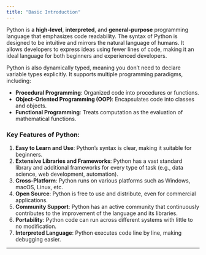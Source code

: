 ```yaml
---
title: "Basic Introduction"
---
```


Python is a **high-level**, **interpreted**, and **general-purpose** programming language that emphasizes code readability. The syntax of Python is designed to be intuitive and mirrors the natural language of humans. It allows developers to express ideas using fewer lines of code, making it an ideal language for both beginners and experienced developers.

Python is also dynamically typed, meaning you don’t need to declare variable types explicitly. It supports multiple programming paradigms, including:

- **Procedural Programming**: Organized code into procedures or functions.
- **Object-Oriented Programming (OOP)**: Encapsulates code into classes and objects.
- **Functional Programming**: Treats computation as the evaluation of mathematical functions.

### Key Features of Python:

1. **Easy to Learn and Use**: Python’s syntax is clear, making it suitable for beginners.
2. **Extensive Libraries and Frameworks**: Python has a vast standard library and additional frameworks for every type of task (e.g., data science, web development, automation).
3. **Cross-Platform**: Python runs on various platforms such as Windows, macOS, Linux, etc.
4. **Open Source**: Python is free to use and distribute, even for commercial applications.
5. **Community Support**: Python has an active community that continuously contributes to the improvement of the language and its libraries.
6. **Portability**: Python code can run across different systems with little to no modification.
7. **Interpreted Language**: Python executes code line by line, making debugging easier.

---